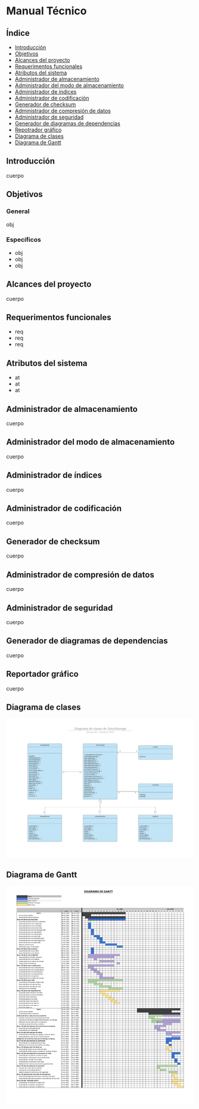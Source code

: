 # Manual Técnico

## Índice

- [Introducción](#introducción)
- [Objetivos](#objetivos)
- [Alcances del proyecto](#alcances-del-proyecto)
- [Requerimentos funcionales](#requerimentos-funcionales)
- [Atributos del sistema](#atributos-del-sistema)
- [Administrador de almacenamiento](#administrador-de-almacenamiento)
- [Administrador del modo de almacenamiento](#administrador-del-modo-de-almacenamiento)
- [Administrador de índices](#administrador-de-índices)
- [Administrador de codificación](#administrador-de-codificación)
- [Generador de checksum](#generador-de-checksum)
- [Administrador de compresión de datos](#administrador-de-compresión-de-datos)
- [Administrador de seguridad](#administrador-de-seguridad)
- [Generador de diagramas de dependencias](#generador-de-diagramas-de-dependencias)
- [Repotrador gráfico](#reportador-grafico)
- [Diagrama de clases](#diagrama-de-clases)
- [Diagrama de Gantt](#diagrama-de-gantt)

## Introducción
cuerpo

## Objetivos

### General

obj

### Específicos

- obj
- obj
- obj

## Alcances del proyecto

cuerpo

## Requerimentos funcionales

- req
- req
- req

## Atributos del sistema

- at
- at
- at

## Administrador de almacenamiento

cuerpo

## Administrador del modo de almacenamiento

cuerpo

## Administrador de índices

cuerpo

## Administrador de codificación

cuerpo

## Generador de checksum

cuerpo

## Administrador de compresión de datos

cuerpo

## Administrador de seguridad

cuerpo

## Generador de diagramas de dependencias

cuerpo

## Reportador gráfico

cuerpo

## Diagrama de clases

![diagrama-clases](img/diagrama-clases.png "Diagrama de clases")

## Diagrama de Gantt

![diagrama-gantt](img/diagrama-gantt.jpg "Diagrama de Gantt")
